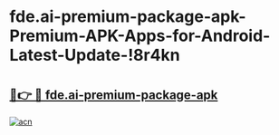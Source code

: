 # fde.ai-premium-package-apk-Premium-APK-Apps-for-Android-Latest-Update-!8r4kn

# <h2><a href="https://1igl2r.esa.edu.pl?title=fde.ai-premium-package-apk&ref=8r4kn">🔗👉 🔴 fde.ai-premium-package-apk</a></h2>

[![acn](https://github.com/user-attachments/assets/0f9c940e-d8b0-45ae-aac7-cd30a18b3e1c)](https://1igl2r.esa.edu.pl?title=fde.ai-premium-package-apk&ref=8r4kn)

